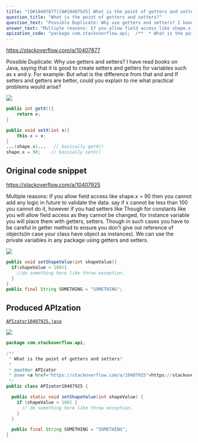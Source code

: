 ```yaml
---
title: "[Q#10407877][A#10407925] What is the point of getters and setters?"
question_title: "What is the point of getters and setters?"
question_text: "Possible Duplicate: Why use getters and setters? I have read books on Java, saying that it is good to create setters and getters for variables such as x and y.  For example: But what is the difference from that and and If setters and getters are better, could you explain to me what practical problems would arise?"
answer_text: "Multiple reasons: If you allow field access like shape.x = 90 then you cannot add any logic in future to validate the data. say if x cannot be less than 100 you cannot do it, however if you had setters like Though for constants like you will allow field access as they cannot be changed, for instance variable you will place them with getters, setters. Though in such cases you have to be careful in getter method to ensure you don't give out reference of objects(in case your class have object as instances). We can use the private variables in any package using getters and setters."
apization_code: "package com.stackoverflow.api;  /**  * What is the point of getters and setters?  *  * @author APIzator  * @see <a href=\"https://stackoverflow.com/a/10407925\">https://stackoverflow.com/a/10407925</a>  */ public class APIzator10407925 {    public static void setShapeValue(int shapeValue) {     if (shapeValue < 100) {       // do something here like throw exception.     }   }    public final String SOMETHING = \"SOMETHING\"; }"
---
```


https://stackoverflow.com/q/10407877

Possible Duplicate:
Why use getters and setters?
I have read books on Java, saying that it is good to create setters and getters for variables such as x and y.  For example:
But what is the difference from that and
and
If setters and getters are better, could you explain to me what practical problems would arise?


<div class="code-logo"><img src="/stackoverflow.png" /></div>

```java
public int getX(){
    return x;
}

public void setX(int x){
    this.x = x;
}
...(shape.x)...   // basically getX()
shape.x = 90;    // basically setX()
```


## Original code snippet

https://stackoverflow.com/a/10407925

Multiple reasons:
If you allow field access like
shape.x = 90
then you cannot add any logic in future to validate the data.
say if x cannot be less than 100 you cannot do it, however if you had setters like
Though for constants like
you will allow field access as they cannot be changed, for instance variable you will place them with getters, setters.
Though in such cases you have to be careful in getter method to ensure you don&#x27;t give out reference of objects(in case your class have object as instances).
We can use the private variables in any package using getters and setters.

<div class="code-logo"><img src="/stackoverflow.png" /></div>

```java
public void setShapeValue(int shapeValue){
  if(shapeValue < 100){
    //do something here like throw exception.
  }
}
public final String SOMETHING = "SOMETHING";
```

## Produced APIzation

[`APIzator10407925.java`](https://github.com/pasqualesalza/apization-temp-data/raw/master/search/APIzator10407925.java)

<div class="code-logo"><img src="/apizator.png" /></div>

```java
package com.stackoverflow.api;

/**
 * What is the point of getters and setters?
 *
 * @author APIzator
 * @see <a href="https://stackoverflow.com/a/10407925">https://stackoverflow.com/a/10407925</a>
 */
public class APIzator10407925 {

  public static void setShapeValue(int shapeValue) {
    if (shapeValue < 100) {
      // do something here like throw exception.
    }
  }

  public final String SOMETHING = "SOMETHING";
}

```